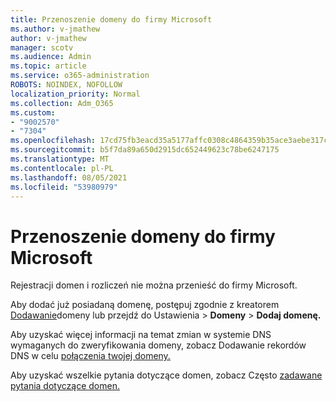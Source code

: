 ```yaml
---
title: Przenoszenie domeny do firmy Microsoft
ms.author: v-jmathew
author: v-jmathew
manager: scotv
ms.audience: Admin
ms.topic: article
ms.service: o365-administration
ROBOTS: NOINDEX, NOFOLLOW
localization_priority: Normal
ms.collection: Adm_O365
ms.custom:
- "9002570"
- "7304"
ms.openlocfilehash: 17cd75fb3eacd35a5177affc0308c4864359b35ace3aebe317c0c126092b6bba
ms.sourcegitcommit: b5f7da89a650d2915dc652449623c78be6247175
ms.translationtype: MT
ms.contentlocale: pl-PL
ms.lasthandoff: 08/05/2021
ms.locfileid: "53980979"
---
```

# <a name="transfer-a-domain-to-microsoft"></a>Przenoszenie domeny do firmy Microsoft

Rejestracji domen i rozliczeń nie można przenieść do firmy Microsoft.

Aby dodać już posiadaną domenę, postępuj zgodnie z kreatorem [Dodawanie](https://admin.microsoft.com/Adminportal/Domains/Wizard)domeny lub przejdź do Ustawienia  >  **Domeny**  >  **Dodaj domenę.**

Aby uzyskać więcej informacji na temat zmian w systemie DNS wymaganych do zweryfikowania domeny, zobacz Dodawanie rekordów DNS w celu [połączenia twojej domeny.](https://docs.microsoft.com/microsoft-365/admin/get-help-with-domains/create-dns-records-at-any-dns-hosting-provider)

Aby uzyskać wszelkie pytania dotyczące domen, zobacz Często [zadawane pytania dotyczące domen.](https://docs.microsoft.com/microsoft-365/admin/setup/domains-faq)
